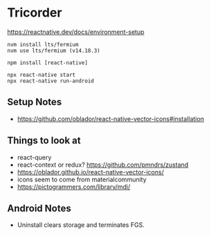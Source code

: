 Tricorder
=========

https://reactnative.dev/docs/environment-setup

```
nvm install lts/fermium
nvm use lts/fermium (v14.18.3)

npm install [react-native]

npx react-native start
npx react-native run-android
```

Setup Notes
-----------
* https://github.com/oblador/react-native-vector-icons#installation

Things to look at
-----------------
* react-query
* react-context or redux? https://github.com/pmndrs/zustand
* https://oblador.github.io/react-native-vector-icons/
* icons seem to come from materialcommunity
* https://pictogrammers.com/library/mdi/

Android Notes
-------------
* Uninstall clears storage and terminates FGS.


